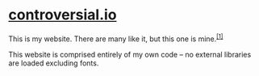 # [controversial.io](https://controversial.io/)
This is my website. There are many like it, but this one is mine.<sup>[[1]](https://en.wikipedia.org/wiki/Rifleman%27s_Creed)</sup>

This website is comprised entirely of my own code – no external libraries are loaded excluding fonts.
